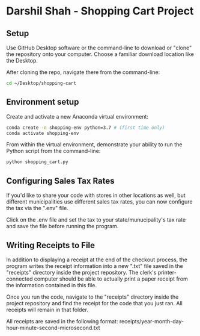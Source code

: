 # Darshil Shah - Shopping Cart Project

## Setup
Use GitHub Desktop software or the command-line to download or "clone" the repository onto your computer. Choose a familiar download location like the Desktop.

After cloning the repo, navigate there from the command-line: 

```sh
cd ~/Desktop/shopping-cart
```
## Environment setup

Create and activate a new Anaconda virtual environment:

```sh
conda create -n shopping-env python=3.7 # (first time only)
conda activate shopping-env
```

From within the virtual environment, demonstrate your ability to run the Python script from the command-line:

```sh
python shopping_cart.py
```

## Configuring Sales Tax Rates

If you'd like to share your code with stores in other locations as well, but different municipalities use different sales tax rates, you can now configure the tax via the ".env" file. 

Click on the .env file and set the tax to your state/munucipality's tax rate and save the file before running the program.

## Writing Receipts to File

In addition to displaying a receipt at the end of the checkout process, the program writes the receipt information into a new ".txt" file saved in the "receipts" directory inside the project repository. The clerk's printer-connected computer should be able to actually print a paper receipt from the information contained in this file.

Once you run the code, navigate to the "receipts" directory inside the project repository and find the receipt for the code that you just ran. All receipts will remain in that folder.

All receipts are saved in the following format:
receipts/year-month-day-hour-minute-second-microsecond.txt

